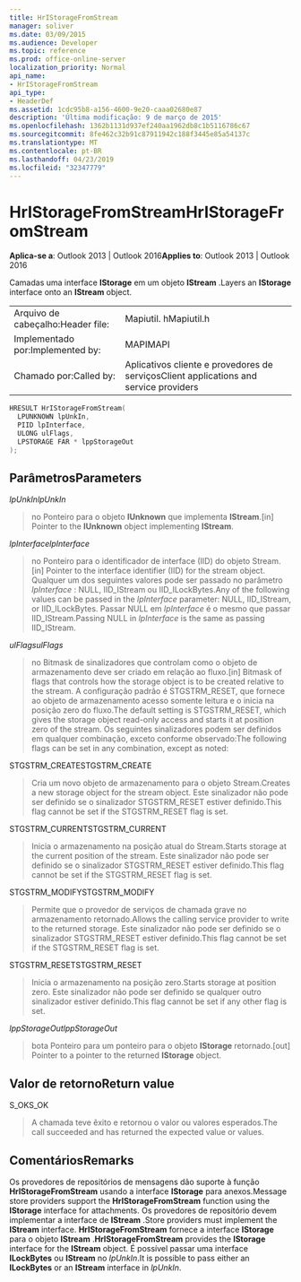 ```yaml
---
title: HrIStorageFromStream
manager: soliver
ms.date: 03/09/2015
ms.audience: Developer
ms.topic: reference
ms.prod: office-online-server
localization_priority: Normal
api_name:
- HrIStorageFromStream
api_type:
- HeaderDef
ms.assetid: 1cdc95b8-a156-4600-9e20-caaa02680e87
description: 'Última modificação: 9 de março de 2015'
ms.openlocfilehash: 1362b1131d937ef240aa1962db8c1b5116786c67
ms.sourcegitcommit: 8fe462c32b91c87911942c188f3445e85a54137c
ms.translationtype: MT
ms.contentlocale: pt-BR
ms.lasthandoff: 04/23/2019
ms.locfileid: "32347779"
---
```

# <a name="hristoragefromstream"></a><span data-ttu-id="38225-103">HrIStorageFromStream</span><span class="sxs-lookup"><span data-stu-id="38225-103">HrIStorageFromStream</span></span>

  
  
<span data-ttu-id="38225-104">**Aplica-se a**: Outlook 2013 | Outlook 2016</span><span class="sxs-lookup"><span data-stu-id="38225-104">**Applies to**: Outlook 2013 | Outlook 2016</span></span> 
  
<span data-ttu-id="38225-105">Camadas uma interface **IStorage** em um objeto **IStream** .</span><span class="sxs-lookup"><span data-stu-id="38225-105">Layers an **IStorage** interface onto an **IStream** object.</span></span> 
  
|||
|:-----|:-----|
|<span data-ttu-id="38225-106">Arquivo de cabeçalho:</span><span class="sxs-lookup"><span data-stu-id="38225-106">Header file:</span></span>  <br/> |<span data-ttu-id="38225-107">Mapiutil. h</span><span class="sxs-lookup"><span data-stu-id="38225-107">Mapiutil.h</span></span>  <br/> |
|<span data-ttu-id="38225-108">Implementado por:</span><span class="sxs-lookup"><span data-stu-id="38225-108">Implemented by:</span></span>  <br/> |<span data-ttu-id="38225-109">MAPI</span><span class="sxs-lookup"><span data-stu-id="38225-109">MAPI</span></span>  <br/> |
|<span data-ttu-id="38225-110">Chamado por:</span><span class="sxs-lookup"><span data-stu-id="38225-110">Called by:</span></span>  <br/> |<span data-ttu-id="38225-111">Aplicativos cliente e provedores de serviços</span><span class="sxs-lookup"><span data-stu-id="38225-111">Client applications and service providers</span></span>  <br/> |
   
```cpp
HRESULT HrIStorageFromStream(
  LPUNKNOWN lpUnkIn,
  PIID lpInterface,
  ULONG ulFlags,
  LPSTORAGE FAR * lppStorageOut
);
```

## <a name="parameters"></a><span data-ttu-id="38225-112">Parâmetros</span><span class="sxs-lookup"><span data-stu-id="38225-112">Parameters</span></span>

 <span data-ttu-id="38225-113">_lpUnkIn_</span><span class="sxs-lookup"><span data-stu-id="38225-113">_lpUnkIn_</span></span>
  
> <span data-ttu-id="38225-114">no Ponteiro para o objeto **IUnknown** que implementa **IStream**.</span><span class="sxs-lookup"><span data-stu-id="38225-114">[in] Pointer to the **IUnknown** object implementing **IStream**.</span></span> 
    
 <span data-ttu-id="38225-115">_lpInterface_</span><span class="sxs-lookup"><span data-stu-id="38225-115">_lpInterface_</span></span>
  
> <span data-ttu-id="38225-116">no Ponteiro para o identificador de interface (IID) do objeto Stream.</span><span class="sxs-lookup"><span data-stu-id="38225-116">[in] Pointer to the interface identifier (IID) for the stream object.</span></span> <span data-ttu-id="38225-117">Qualquer um dos seguintes valores pode ser passado no parâmetro _lpInterface_ : NULL, IID_IStream ou IID_ILockBytes.</span><span class="sxs-lookup"><span data-stu-id="38225-117">Any of the following values can be passed in the  _lpInterface_ parameter: NULL, IID_IStream, or IID_ILockBytes.</span></span> <span data-ttu-id="38225-118">Passar NULL em _lpInterface_ é o mesmo que passar IID_IStream.</span><span class="sxs-lookup"><span data-stu-id="38225-118">Passing NULL in  _lpInterface_ is the same as passing IID_IStream.</span></span> 
    
 <span data-ttu-id="38225-119">_ulFlags_</span><span class="sxs-lookup"><span data-stu-id="38225-119">_ulFlags_</span></span>
  
> <span data-ttu-id="38225-120">no Bitmask de sinalizadores que controlam como o objeto de armazenamento deve ser criado em relação ao fluxo.</span><span class="sxs-lookup"><span data-stu-id="38225-120">[in] Bitmask of flags that controls how the storage object is to be created relative to the stream.</span></span> <span data-ttu-id="38225-121">A configuração padrão é STGSTRM_RESET, que fornece ao objeto de armazenamento acesso somente leitura e o inicia na posição zero do fluxo.</span><span class="sxs-lookup"><span data-stu-id="38225-121">The default setting is STGSTRM_RESET, which gives the storage object read-only access and starts it at position zero of the stream.</span></span> <span data-ttu-id="38225-122">Os seguintes sinalizadores podem ser definidos em qualquer combinação, exceto conforme observado:</span><span class="sxs-lookup"><span data-stu-id="38225-122">The following flags can be set in any combination, except as noted:</span></span>
    
<span data-ttu-id="38225-123">STGSTRM_CREATE</span><span class="sxs-lookup"><span data-stu-id="38225-123">STGSTRM_CREATE</span></span> 
  
> <span data-ttu-id="38225-124">Cria um novo objeto de armazenamento para o objeto Stream.</span><span class="sxs-lookup"><span data-stu-id="38225-124">Creates a new storage object for the stream object.</span></span> <span data-ttu-id="38225-125">Este sinalizador não pode ser definido se o sinalizador STGSTRM_RESET estiver definido.</span><span class="sxs-lookup"><span data-stu-id="38225-125">This flag cannot be set if the STGSTRM_RESET flag is set.</span></span> 
    
<span data-ttu-id="38225-126">STGSTRM_CURRENT</span><span class="sxs-lookup"><span data-stu-id="38225-126">STGSTRM_CURRENT</span></span> 
  
> <span data-ttu-id="38225-127">Inicia o armazenamento na posição atual do Stream.</span><span class="sxs-lookup"><span data-stu-id="38225-127">Starts storage at the current position of the stream.</span></span> <span data-ttu-id="38225-128">Este sinalizador não pode ser definido se o sinalizador STGSTRM_RESET estiver definido.</span><span class="sxs-lookup"><span data-stu-id="38225-128">This flag cannot be set if the STGSTRM_RESET flag is set.</span></span> 
    
<span data-ttu-id="38225-129">STGSTRM_MODIFY</span><span class="sxs-lookup"><span data-stu-id="38225-129">STGSTRM_MODIFY</span></span> 
  
> <span data-ttu-id="38225-130">Permite que o provedor de serviços de chamada grave no armazenamento retornado.</span><span class="sxs-lookup"><span data-stu-id="38225-130">Allows the calling service provider to write to the returned storage.</span></span> <span data-ttu-id="38225-131">Este sinalizador não pode ser definido se o sinalizador STGSTRM_RESET estiver definido.</span><span class="sxs-lookup"><span data-stu-id="38225-131">This flag cannot be set if the STGSTRM_RESET flag is set.</span></span> 
    
<span data-ttu-id="38225-132">STGSTRM_RESET</span><span class="sxs-lookup"><span data-stu-id="38225-132">STGSTRM_RESET</span></span> 
  
> <span data-ttu-id="38225-133">Inicia o armazenamento na posição zero.</span><span class="sxs-lookup"><span data-stu-id="38225-133">Starts storage at position zero.</span></span> <span data-ttu-id="38225-134">Este sinalizador não pode ser definido se qualquer outro sinalizador estiver definido.</span><span class="sxs-lookup"><span data-stu-id="38225-134">This flag cannot be set if any other flag is set.</span></span> 
    
 <span data-ttu-id="38225-135">_lppStorageOut_</span><span class="sxs-lookup"><span data-stu-id="38225-135">_lppStorageOut_</span></span>
  
> <span data-ttu-id="38225-136">bota Ponteiro para um ponteiro para o objeto **IStorage** retornado.</span><span class="sxs-lookup"><span data-stu-id="38225-136">[out] Pointer to a pointer to the returned **IStorage** object.</span></span> 
    
## <a name="return-value"></a><span data-ttu-id="38225-137">Valor de retorno</span><span class="sxs-lookup"><span data-stu-id="38225-137">Return value</span></span>

<span data-ttu-id="38225-138">S_OK</span><span class="sxs-lookup"><span data-stu-id="38225-138">S_OK</span></span> 
  
> <span data-ttu-id="38225-139">A chamada teve êxito e retornou o valor ou valores esperados.</span><span class="sxs-lookup"><span data-stu-id="38225-139">The call succeeded and has returned the expected value or values.</span></span>
    
## <a name="remarks"></a><span data-ttu-id="38225-140">Comentários</span><span class="sxs-lookup"><span data-stu-id="38225-140">Remarks</span></span>

<span data-ttu-id="38225-141">Os provedores de repositórios de mensagens dão suporte à função **HrIStorageFromStream** usando a interface **IStorage** para anexos.</span><span class="sxs-lookup"><span data-stu-id="38225-141">Message store providers support the **HrIStorageFromStream** function using the **IStorage** interface for attachments.</span></span> <span data-ttu-id="38225-142">Os provedores de repositório devem implementar a interface de **IStream** .</span><span class="sxs-lookup"><span data-stu-id="38225-142">Store providers must implement the **IStream** interface.</span></span> <span data-ttu-id="38225-143">**HrIStorageFromStream** fornece a interface **IStorage** para o objeto **IStream** .</span><span class="sxs-lookup"><span data-stu-id="38225-143">**HrIStorageFromStream** provides the **IStorage** interface for the **IStream** object.</span></span> <span data-ttu-id="38225-144">É possível passar uma interface **ILockBytes** ou **IStream** no _lpUnkIn_.</span><span class="sxs-lookup"><span data-stu-id="38225-144">It is possible to pass either an **ILockBytes** or an **IStream** interface in  _lpUnkIn_.</span></span> 
  

